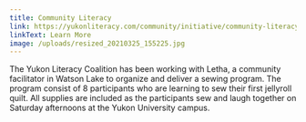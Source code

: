 ```yaml
---
title: Community Literacy
link: https://yukonliteracy.com/community/initiative/community-literacy-program
linkText: Learn More
image: /uploads/resized_20210325_155225.jpg
---
```

The Yukon Literacy Coalition has been working with Letha, a community facilitator in Watson Lake to organize and deliver a sewing program. The program consist of 8 participants who are learning  to sew their first jellyroll quilt. All supplies are included as the participants sew and laugh together on Saturday afternoons at the Yukon University campus.